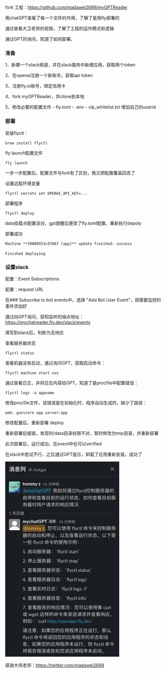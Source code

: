 
fork 工程：https://github.com/madawei2699/myGPTReader

用chatGPT查看了每一个文件的作用，了解了是用fly部署的

通过查看大卫老师的视频，了解了工程的运作模式和逻辑

通过GPT的询问，知道了如何部署。

### 准备

1、新建一个slack频道，并在slack服务中新建应用，获取两个token

2、在openai注册一个新账号，获取api token

3、注册fly.io账号，绑定信用卡

4、fork myGPTReader，并clone到本地

5、修改必要的配置文件
	- fly.toml
	- .env
	- vip_whitelist.txt 增加自己的userid

### 部署

安装flyctl：
```
brew install flyctl
```

fly launch配置文件
```
fly launch
```

一步一步配置后，配置文件与fork有了区别，我又把配置覆盖回去了

设置远程环境变量
```
flyctl secrets set OPENAI_API_KEY=...
```

部署程序
```
flyctl deploy
```

data挂载点配置没对，gpt提醒后更改了fly.toml配置，重新执行depoly

部署成功
```
Machine **39080553cd7087 [app]** update finished: success

Finished deploying
```


### 设置slack

配置：Event Subscriptions

配置：request URL

在### Subscribe to bot events中，选择 "Add Bot User Event"，把需要监控的事件添加好

通过向GPT询问，获知监听的端点地址：https://mychatreader.fly.dev/slack/events

填写到slack后，判断为无响应

查看服务器状态
```
flyctl status
```

查看机器没有启动，通过询问GPT，获取启动命令：

```
flyctl machine start xxx

```

通过查看日志，并将日志内容给GPT，知道了是procfile中配置错误：
```
flyctl logs -a appname
```


修改procfile文件，该错误是在初始化时，程序自动生成的，缺少了路径：
```
web: gunicorn app.server:app
```

修改配置后，重新部署 deploy

重新部署后报错，发现时/data目录权限不对，暂时修改为tmp目录，并重新部署

此次部署后，运行成功，在event中也可以verified

在slack中尝试不行，之后通过GPT提示，卸载了应用重新安装，成功了

![DlUVAx](https://raw.githubusercontent.com/nigdaemon/oss/master/uPic/DlUVAx.png)

感谢大伟老师：https://twitter.com/madawei2699